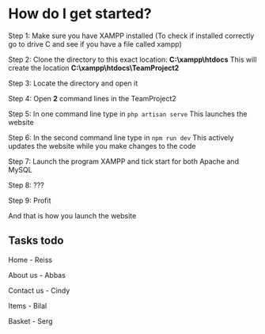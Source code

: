 # How do I get started?

Step 1: Make sure you have XAMPP installed
        (To check if installed correctly go to drive C and see if you have a file called xampp)
        
Step 2: Clone the directory to this exact location:     **C:\xampp\htdocs**
        This will create the location **C:\xampp\htdocs\TeamProject2**

Step 3: Locate the directory and open it

Step 4: Open **2** command lines in the TeamProject2

Step 5: In one command line type in ```php artisan serve```
        This launches the website

Step 6: In the second command line type in ```npm run dev```
        This actively updates the website while you make changes to the code

Step 7: Launch the program XAMPP and tick start for both Apache and MySQL

Step 8: ???

Step 9: Profit

And that is how you launch the website






## Tasks todo

Home - Reiss 

About us - Abbas

Contact us - Cindy

Items - Bilal

Basket - Serg
